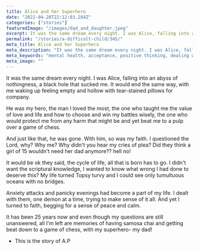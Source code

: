 ```yaml
---
title: Alice and her Superhero
date: "2022-04-28T22:12:03.284Z"
categories: ["stories"]
featuredImage: "/images/dad_and_daughter.jpeg"
excerpt: It was the same dream every night. I was Alice, falling into an abyss of nothingness, a black hole that sucked me. It would end the same way,
permalink: "/stories/a-difficult-child/345/"
meta_title: Alice and her Superhero
meta_description: "It was the same dream every night. I was Alice, falling into an abyss of nothingness, a black hole that sucked me. It would end the same way, "
meta_keywords: "mental health, acceptance, positive thinking, dealing with emotions, how to deal with emotions, depression,  anxiety"
meta_image: ""
---
```


It was the same dream every night. I was Alice, falling into an abyss of nothingness, a black hole that sucked me. It would end the same way, with me waking up feeling empty and hollow with tear-stained pillows for company.

He was my hero, the man I loved the most, the one who taught me the value of love and life and how to choose and win my battles wisely, the one who would protect me from any harm that might be and yet beat me to a pulp over a game of chess.

And just like that, he was gone. With him, so was my faith. I questioned the Lord, why? Why me? Why didn't you hear my cries of plea? Did they think a girl of 15 wouldn't need her dad anymore?? hell no!

It would be ok they said, the cycle of life, all that is born has to go. I didn't want the scriptural knowledge, I wanted to know what wrong I had done to deserve this? My life turned Topsy turvy and I could see only tumultuous oceans with no bridges.

Anxiety attacks and panicky evenings had become a part of my life. I dealt with them, one demon at a time, trying to make sense of it all. And yet I turned to faith, begging for a sense of peace and calm.

It has been 25 years now and even though my questions are still unanswered, all I'm left are memories of having samosa chai and getting beat down to a game of chess, with my superhero- my dad!

- This is the story of A.P
